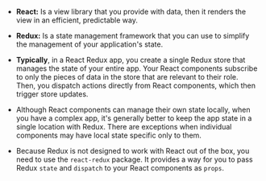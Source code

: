 - **React:** Is a view library that you provide with data, then it renders the view in an efficient, predictable way.

- **Redux:** Is a state management framework that you can use to simplify the management of your application's state.

- **Typically**, in a React Redux app, you create a single Redux store that manages the state of your entire app. Your React components subscribe to only the pieces of data in the store that are relevant to their role. Then, you dispatch actions directly from React components, which then trigger store updates.

- Although React components can manage their own state locally, when you have a complex app, it's generally better to keep the app state in a single location with Redux. There are exceptions when individual components may have local state specific only to them.

- Because Redux is not designed to work with React out of the box, you need to use the `react-redux` package. It provides a way for you to pass Redux `state` and `dispatch` to your React components as `props`.
